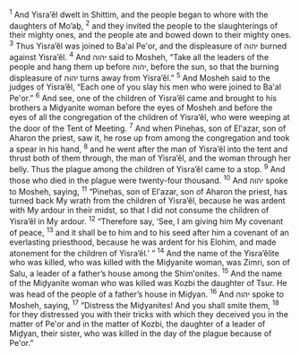 <sup>1</sup> And Yisra’ĕl dwelt in Shittim, and the people began to whore with the daughters of Mo’aḇ,
<sup>2</sup> and they invited the people to the slaughterings of their mighty ones, and the people ate and bowed down to their mighty ones.
<sup>3</sup> Thus Yisra’ĕl was joined to Ba‛al Pe‛or, and the displeasure of יהוה burned against Yisra’ĕl.
<sup>4</sup> And יהוה said to Mosheh, “Take all the leaders of the people and hang them up before יהוה, before the sun, so that the burning displeasure of יהוה turns away from Yisra’ĕl.”
<sup>5</sup> And Mosheh said to the judges of Yisra’ĕl, “Each one of you slay his men who were joined to Ba‛al Pe‛or.”
<sup>6</sup> And see, one of the children of Yisra’ĕl came and brought to his brothers a Miḏyanite woman before the eyes of Mosheh and before the eyes of all the congregation of the children of Yisra’ĕl, who were weeping at the door of the Tent of Meeting.
<sup>7</sup> And when Pineḥas, son of El‛azar, son of Aharon the priest, saw it, he rose up from among the congregation and took a spear in his hand,
<sup>8</sup> and he went after the man of Yisra’ĕl into the tent and thrust both of them through, the man of Yisra’ĕl, and the woman through her belly. Thus the plague among the children of Yisra’ĕl came to a stop.
<sup>9</sup> And those who died in the plague were twenty-four thousand.
<sup>10</sup> And יהוה spoke to Mosheh, saying,
<sup>11</sup> “Pineḥas, son of El‛azar, son of Aharon the priest, has turned back My wrath from the children of Yisra’ĕl, because he was ardent with My ardour in their midst, so that I did not consume the children of Yisra’ĕl in My ardour.
<sup>12</sup> “Therefore say, ‘See, I am giving him My covenant of peace,
<sup>13</sup> and it shall be to him and to his seed after him a covenant of an everlasting priesthood, because he was ardent for his Elohim, and made atonement for the children of Yisra’ĕl.’ ”
<sup>14</sup> And the name of the Yisra’ĕlite who was killed, who was killed with the Miḏyanite woman, was Zimri, son of Salu, a leader of a father’s house among the Shim‛onites.
<sup>15</sup> And the name of the Miḏyanite woman who was killed was Kozbi the daughter of Tsur. He was head of the people of a father’s house in Miḏyan.
<sup>16</sup> And יהוה spoke to Mosheh, saying,
<sup>17</sup> “Distress the Miḏyanites! And you shall smite them,
<sup>18</sup> for they distressed you with their tricks with which they deceived you in the matter of Pe‛or and in the matter of Kozbi, the daughter of a leader of Miḏyan, their sister, who was killed in the day of the plague because of Pe‛or.”
